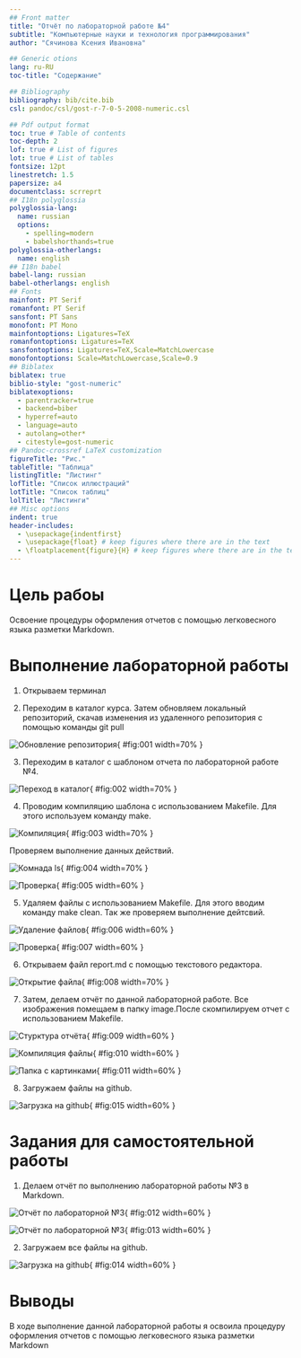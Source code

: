 ```yaml
---
## Front matter
title: "Отчёт по лабораторной работе №4"
subtitle: "Компьютерные науки и технология программирования"
author: "Сячинова Ксения Ивановна"

## Generic otions
lang: ru-RU
toc-title: "Содержание"

## Bibliography
bibliography: bib/cite.bib
csl: pandoc/csl/gost-r-7-0-5-2008-numeric.csl

## Pdf output format
toc: true # Table of contents
toc-depth: 2
lof: true # List of figures
lot: true # List of tables
fontsize: 12pt
linestretch: 1.5
papersize: a4
documentclass: scrreprt
## I18n polyglossia
polyglossia-lang:
  name: russian
  options:
	- spelling=modern
	- babelshorthands=true
polyglossia-otherlangs:
  name: english
## I18n babel
babel-lang: russian
babel-otherlangs: english
## Fonts
mainfont: PT Serif
romanfont: PT Serif
sansfont: PT Sans
monofont: PT Mono
mainfontoptions: Ligatures=TeX
romanfontoptions: Ligatures=TeX
sansfontoptions: Ligatures=TeX,Scale=MatchLowercase
monofontoptions: Scale=MatchLowercase,Scale=0.9
## Biblatex
biblatex: true
biblio-style: "gost-numeric"
biblatexoptions:
  - parentracker=true
  - backend=biber
  - hyperref=auto
  - language=auto
  - autolang=other*
  - citestyle=gost-numeric
## Pandoc-crossref LaTeX customization
figureTitle: "Рис."
tableTitle: "Таблица"
listingTitle: "Листинг"
lofTitle: "Список иллюстраций"
lotTitle: "Список таблиц"
lolTitle: "Листинги"
## Misc options
indent: true
header-includes:
  - \usepackage{indentfirst}
  - \usepackage{float} # keep figures where there are in the text
  - \floatplacement{figure}{H} # keep figures where there are in the text
---
```


# Цель рабоы
Освоение процедуры оформления отчетов с помощью легковесного языка разметки Markdown.

# Выполнение лабораторной работы

1. Открываем терминал

2. Переходим в каталог курса. Затем обновляем локальный репозиторий, скачав изменения из удаленного репозитория с помощью команды git pull

![Обновление репозитория](image/1.png){ #fig:001 width=70% }

3. Переходим в каталог с шаблоном отчета по лабораторной работе №4. 

![Переход в каталог](image/2.png){ #fig:002 width=70% }

4. Проводим компиляцию шаблона с использованием Makefile. Для этого используем команду make.

![Компиляция](image/3.png){ #fig:003 width=70% }

Проверяем выполнение данных действий. 

![Комнада ls](image/4.png){ #fig:004 width=70% }

![Проверка](image/5.png){ #fig:005 width=60% }

5. Удаляем файлы с использованием Makefile. Для этого вводим команду make clean. Так же проверяем выполнение дейтсвий. 

![Удаление файлов](image/6.png){ #fig:006 width=60% }

![Проверка](image/7.png){ #fig:007 width=60% }

6. Открываем файл report.md c помощью текстового редактора. 

![Открытие файла](image/8.png){ #fig:008 width=70% }

7. Затем, делаем отчёт по данной лабораторной работе. Все изображения помещаем в папку image.После скомпилируем отчет с использованием Makefile.

![Стурктура отчёта](image/9.png){ #fig:009 width=60% }

![Компиляция файлы](image/10.png){ #fig:010 width=60% }

![Папка с картинками](image/11.png){ #fig:011 width=60% }

8. Загружаем файлы на github. 

![Загрузка на github](image/15.png){ #fig:015 width=60% }

# Задания для самостоятельной работы

1. Делаем отчёт по выполнению лабораторной работы №3 в Markdown.

![Отчёт по лабораторной №3](image/12.png){ #fig:012 width=60% }

![Отчёт по лабораторной №3](image/13.png){ #fig:013 width=60% }

2. Загружаем все файлы на github.

![Загрузка на github](image/14.png){ #fig:014 width=60% }

# Выводы

В ходе выполнение данной лабораторной работы я освоила процедуру оформления отчетов с помощью легковесного языка разметки Markdown

